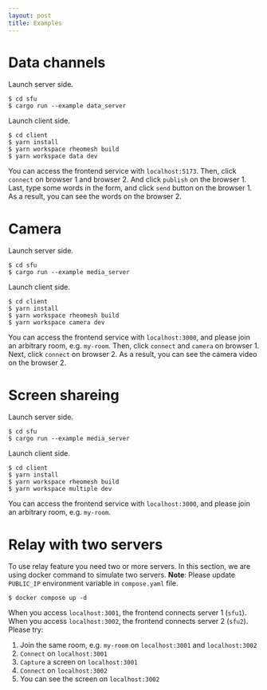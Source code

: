 ```yaml
---
layout: post
title: Examples
---
```

# Data channels
Launch server side.
```
$ cd sfu
$ cargo run --example data_server
```

Launch client side.
```
$ cd client
$ yarn install
$ yarn workspace rheomesh build
$ yarn workspace data dev
```

You can access the frontend service with `localhost:5173`.
Then, click `connect` on browser 1 and browser 2. And click `publish` on the browser 1. Last, type some words in the form, and click `send` button on the browser 1. As a result, you can see the words on the browser 2.

# Camera
Launch server side.
```
$ cd sfu
$ cargo run --example media_server
```

Launch client side.
```
$ cd client
$ yarn install
$ yarn workspace rheomesh build
$ yarn workspace camera dev
```

You can access the frontend service with `localhost:3000`, and please join an arbitrary room, e.g. `my-room`.
Then, click `connect` and `camera` on browser 1. Next, click `connect` on browser 2. As a result, you can see the camera video on the browser 2.

# Screen shareing
Launch server side.
```
$ cd sfu
$ cargo run --example media_server
```

Launch client side.
```
$ cd client
$ yarn install
$ yarn workspace rheomesh build
$ yarn workspace multiple dev
```

You can access the frontend service with `localhost:3000`, and please join an arbitrary room, e.g. `my-room`.

# Relay with two servers
To use relay feature you need two or more servers. In this section, we are using docker command to simulate two servers.
**Note**: Please update `PUBLIC_IP` environment variable in `compose.yaml` file.

```
$ docker compose up -d
```

When you access `localhost:3001`, the frontend connects server 1 (`sfu1`). When you access `localhost:3002`, the frontend connects server 2 (`sfu2`). Please try:

1. Join the same room, e.g. `my-room` on `localhost:3001` and `localhost:3002`
1. `Connect` on `localhost:3001`
1. `Capture` a screen on `localhost:3001`
1. `Connect` on `localhost:3002`
1. You can see the screen on `localhost:3002`
